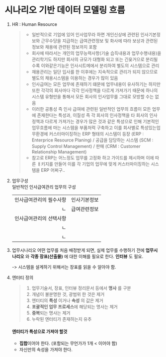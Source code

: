 # 시나리오 기반 데이터 모델링 흐름

1) HR : Human Resource
    > * 일반적으로 기업에 있어 인사업무라 하면 개인신상에 관련된 인사기본정보와 근무수당을 지급하는 급여관련정보 및 화사에 따라 보상과 관련된 정보와 채용에 관련된 정보까지 포함
    > * 회사에 따라서는 개인의 업무능력사항(기술 습득내용과 업무수행내용)을 관리학기도 하지만 회사의 규모가 대형화 되고 또는 긴읒거으로 분리될수록 이와같은기능은 인사시트메에서 분리하여 별도의 시스템으로 관리
    > * 채용관리는 일단 입사를 한 이후에는 지속적으로 관리가 되지 않으므로 별도의 채용시스템을 이용하는 경우가 많이 있음
    > * 인사급여는 모든 업무에 존재하기 떄문에 업무내용이 유사하기는 하지만 또한 각각의 회사마다 각각 인사정책을 다르게 가져가기 때문에 하나의 시스템 유형만을 통해서 모든 회사의 인사업무를 그대로 모방할 수는 없음
    > * 이러한 공통성 즉 인사 급여에 관련된 일반적인 업무의 흐름이 모든 업무에 존재한다는 특성과, 이질성 즉 각 회사의 인사정책을 타 회사의 인사정책과 다르게 가져가는 경우가 많은 것과 같은 특성으로 인해 기본적인 업무흐름에 마는 시스템을 부품처럭 구축하고 이를 회사별로 특성있는업무환경에 커스터마이징하는 ERP 형태의 시스템이 등장 (ERP : Enterprice Resource Planing) / 공급을 담당하는 시스템 (SCM : Supply Control Management) / 판매 (CRM : Customer Relationship Management)
    > * 참고로 ERP는 어느정도 업무를 고정화 하고 가이드를 제시하며 이에 따른 ㅐ키지를 만들어 이를 각 기업의 업무에 맞게 커스터마이징하는 시스템을 ERP 어쩌구..

2) 업무구성   
    일반적인 인사급여관리 업무의 구성   

    |||
    |---:|---|
    |인사급여관리의 필수사항|인사기본정보|
    |ㄴ|급여관련정보|
    |인사급여관리의 선택사항||
    |ㄴ||
    |ㄴ|| 

3) 업무시나리오
    어떤 업무를 처음 배정받게 되면, 실제 업무를 수행하기 전에
    **업무시나리오** 와 **각종 장표(산출물)** 에 대한 이해를 필요로 한다.
    **인터뷰** 도 필요.

    -> 시스템을 설계하기 위해서는 장표를 읽을 수 알아야 함.

4) 엔터티 정의
    > 1. 업무기술서, 장표, 인터뷰 정리문서 등에서 **명사** 를 구분
    > 2. 개념이 불분명한 것, 광범위 한 것은 제거
    > 3. 엔터티의 **특성** 이거나 **속성** 의 값은 제거
    > 4. **포괄적인 업무 프로세스**에 해당되는 명사는 제거
    > 5. **중복**되는 명사는 제거
    > 6. 누락된 엔터티가 존재하는지 유추

    #### 엔터티가 특성으로 가져야 할것
    * **집합**이어야 한다. (포함되는 무언가가 1개 < 이어야 함)
    * 자신만의 속성을 가져야 한다.
